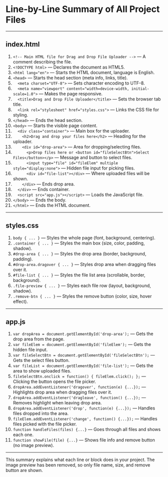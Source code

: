 # Line-by-Line Summary of All Project Files

---

## index.html

1.  `<!-- Main HTML file for Drag and Drop File Uploader -->` — A comment describing the file.
2.  `<!DOCTYPE html>` — Declares the document as HTML5.
3.  `<html lang="en">` — Starts the HTML document, language is English.
4.  `<head>` — Starts the head section (meta info, links, title).
5.  `  <meta charset="UTF-8">` — Sets character encoding to UTF-8.
6.  `  <meta name="viewport" content="width=device-width, initial-scale=1.0">` — Makes the page responsive.
7.  `  <title>Drag and Drop File Uploader</title>` — Sets the browser tab title.
8.  `  <link rel="stylesheet" href="styles.css">` — Links the CSS file for styling.
9.  `</head>` — Ends the head section.
10. `<body>` — Starts the visible page content.
11. `  <div class="container">` — Main box for the uploader.
12. `    <h2>Drag and drop your files here</h2>` — Heading for the uploader.
13. `    <div id="drop-area">` — Area for dropping/selecting files.
14. `      <p>Drop files here or <button id="fileSelectBtn">Select Files</button></p>` — Message and button to select files.
15. `      <input type="file" id="fileElem" multiple style="display:none">` — Hidden file input for picking files.
16. `      <div id="file-list"></div>` — Where uploaded files will be shown.
17. `    </div>` — Ends drop area.
18. `  </div>` — Ends container.
19. `  <script src="app.js"></script>` — Loads the JavaScript file.
20. `</body>` — Ends the body.
21. `</html>` — Ends the HTML document.

---

## styles.css

1.  `body { ... }` — Styles the whole page (font, background, centering).
2.  `.container { ... }` — Styles the main box (size, color, padding, shadow).
3.  `#drop-area { ... }` — Styles the drop area (border, background, padding).
4.  `#drop-area.dragover { ... }` — Styles drop area when dragging files over it.
5.  `#file-list { ... }` — Styles the file list area (scrollable, border, background).
6.  `.file-preview { ... }` — Styles each file row (layout, background, shadow).
7.  `.remove-btn { ... }` — Styles the remove button (color, size, hover effect).

---

## app.js

1.  `var dropArea = document.getElementById('drop-area');` — Gets the drop area from the page.
2.  `var fileElem = document.getElementById('fileElem');` — Gets the hidden file input.
3.  `var fileSelectBtn = document.getElementById('fileSelectBtn');` — Gets the select files button.
4.  `var fileList = document.getElementById('file-list');` — Gets the area to show uploaded files.
5.  `fileSelectBtn.onclick = function() { fileElem.click(); };` — Clicking the button opens the file picker.
6.  `dropArea.addEventListener('dragover', function(e) {...});` — Highlights drop area when dragging files over it.
7.  `dropArea.addEventListener('dragleave', function() {...});` — Removes highlight when leaving drop area.
8.  `dropArea.addEventListener('drop', function(e) {...});` — Handles files dropped into the area.
9.  `fileElem.addEventListener('change', function() {...});` — Handles files picked with the file picker.
10. `function handleFiles(files) {...}` — Goes through all files and shows each one.
11. `function showFile(file) {...}` — Shows file info and remove button (no image preview).

---

This summary explains what each line or block does in your project. The image preview has been removed, so only file name, size, and remove button are shown.
